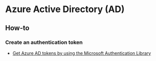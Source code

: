 # Azure Active Directory (AD)

## How-to

### Create an authentication token

* [Get Azure AD tokens by using the Microsoft Authentication Library](https://docs.microsoft.com/en-us/azure/databricks/dev-tools/api/latest/aad/app-aad-token)
